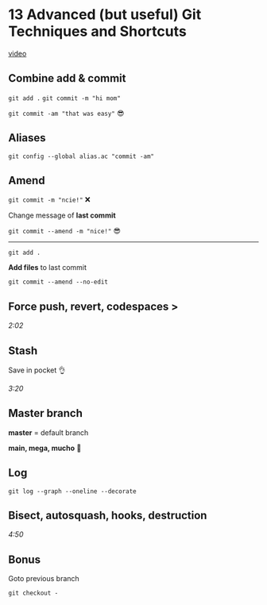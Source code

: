 # 13 Advanced (but useful) Git Techniques and Shortcuts

[video](https://youtu.be/ecK3EnyGD8o)




## Combine add & commit

`git add .`
`git commit -m "hi mom"`

`git commit -am "that was easy"` 😎




## Aliases

`git config --global alias.ac "commit -am"`




## Amend

`git commit -m "ncie!"` ❌

Change message of **last commit**

`git commit --amend -m "nice!"` 😎

***

`git add .`

**Add files** to last commit

`git commit --amend --no-edit`




## Force push, revert, codespaces > 

*2:02*




## Stash

Save in pocket 👌

*3:20*




## Master branch

**master** = default branch

**main, mega, mucho** 💚




## Log

`git log --graph --oneline --decorate`




## Bisect, autosquash, hooks, destruction

*4:50*




## Bonus

Goto previous branch

`git checkout -`